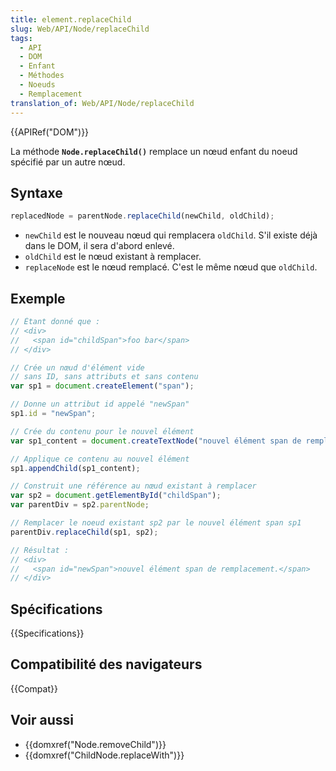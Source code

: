 ```yaml
---
title: element.replaceChild
slug: Web/API/Node/replaceChild
tags:
  - API
  - DOM
  - Enfant
  - Méthodes
  - Noeuds
  - Remplacement
translation_of: Web/API/Node/replaceChild
---
```

{{APIRef("DOM")}}

La méthode **`Node.replaceChild()`** remplace un nœud enfant du noeud spécifié par un autre nœud.

## Syntaxe

```js
replacedNode = parentNode.replaceChild(newChild, oldChild);
```

- `newChild` est le nouveau nœud qui remplacera `oldChild`. S'il existe déjà dans le DOM, il sera d'abord enlevé.
- `oldChild` est le nœud existant à remplacer.
- `replaceNode` est le nœud remplacé. C'est le même nœud que `oldChild`.

## Exemple

```js
// Étant donné que :
// <div>
//   <span id="childSpan">foo bar</span>
// </div>

// Crée un nœud d'élément vide
// sans ID, sans attributs et sans contenu
var sp1 = document.createElement("span");

// Donne un attribut id appelé "newSpan"
sp1.id = "newSpan";

// Crée du contenu pour le nouvel élément
var sp1_content = document.createTextNode("nouvel élément span de remplacement.");

// Applique ce contenu au nouvel élément
sp1.appendChild(sp1_content);

// Construit une référence au nœud existant à remplacer
var sp2 = document.getElementById("childSpan");
var parentDiv = sp2.parentNode;

// Remplacer le noeud existant sp2 par le nouvel élément span sp1
parentDiv.replaceChild(sp1, sp2);

// Résultat :
// <div>
//   <span id="newSpan">nouvel élément span de remplacement.</span>
// </div>
```

## Spécifications

{{Specifications}}

## Compatibilité des navigateurs

{{Compat}}

## Voir aussi

- {{domxref("Node.removeChild")}}
- {{domxref("ChildNode.replaceWith")}}

